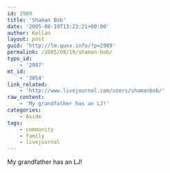 ```yaml
---
id: 2989
title: 'Shaman Bob'
date: '2005-08-19T13:23:21+00:00'
author: Kellan
layout: post
guid: 'http://lm.quxx.info/?p=2989'
permalink: /2005/08/19/shaman-bob/
typo_id:
    - '2987'
mt_id:
    - '3054'
link_related:
    - 'http://www.livejournal.com/users/shamanbob/'
raw_content:
    - 'My grandfather has an LJ!'
categories:
    - Aside
tags:
    - community
    - family
    - livejournal
---
```


My grandfather has an LJ!